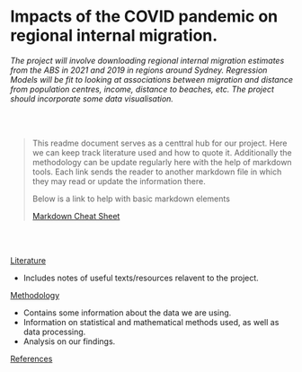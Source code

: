 # Impacts of the COVID pandemic on regional internal migration.

*The project will involve downloading regional internal migration estimates from the ABS in 2021 and 2019
in regions around Sydney. Regression Models will be fit to looking at associations between migration and
distance from population centres, income, distance to beaches, etc. The project should incorporate some data
visualisation.*

<br/><br/>

> This readme document serves as a centtral hub for our project. Here we can keep track literature used and how to
> quote it. Additionally the methodology can be update regularly here with the help of markdown tools. 
> Each link sends the reader to another markdown file in which they may read or update the information there.
> 
> Below is a link to help with basic markdown elements
> 
> [Markdown Cheat Sheet](https://www.markdownguide.org/cheat-sheet/) 

<br/><br/>

[Literature](https://github.com/Artixis/Maths_Project/blob/main/literature.md)
- Includes notes of useful texts/resources relavent to the project. 

[Methodology](https://github.com/Artixis/Maths_Project/blob/main/Methodology.md)
- Contains some information about the data we are using. 
- Information on statistical and mathematical methods used, as well as data processing.
- Analysis on our findings.

[References](https://github.com/Artixis/Maths_Project/blob/main/references.md)
